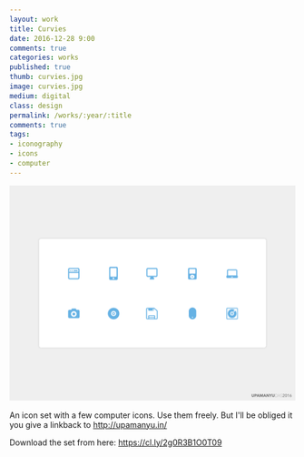 ```yaml
---
layout: work
title: Curvies
date: 2016-12-28 9:00
comments: true
categories: works
published: true
thumb: curvies.jpg
image: curvies.jpg
medium: digital
class: design
permalink: /works/:year/:title
comments: true
tags:
- iconography
- icons
- computer
---
```


<p>
  <div class="fotorama" data-keyboard="true" data-arrows="true" data-click="true" data-swipe="true" data-autoplay="true" data-loop="true">
      <img src="/images/works/curvies.jpg" alt="Curvies">
  </div>
</p>

An icon set with a few computer icons. Use them freely. But I'll be obliged it you give a linkback to http://upamanyu.in/

Download the set from here: https://cl.ly/2g0R3B1O0T09